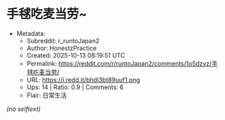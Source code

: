 # 手毬吃麦当劳~

- Metadata:
  - Subreddit: r_runtoJapan2
  - Author: HonestzPractice
  - Created: 2025-10-13 08:19:51 UTC
  - Permalink: https://reddit.com/r/runtoJapan2/comments/1o5dzvz/手毬吃麦当劳/
  - URL: https://i.redd.it/bhdi3bt89uuf1.png
  - Ups: 14 | Ratio: 0.9 | Comments: 6
  - Flair: 日常生活

_(no selftext)_
